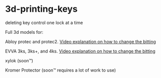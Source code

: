 # 3d-printing-keys
deleting key control one lock at a time


Full 3d models for: 

Abloy protec and protec2. [Video explanation on how to change the bitting](https://youtu.be/DdlPNktke2k)

EVVA 3ks, 3ks+, and 4ks. [Video explanation on how to change the bitting](https://youtu.be/aa3Vx-xxFg4)

xylok (soon™)

Kromer Protector (soon™ requires a lot of work to use)
